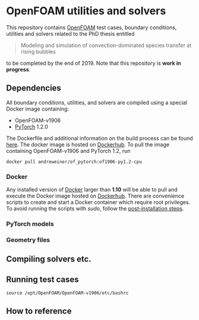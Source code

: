 # OpenFOAM utilities and solvers

This repository contains [OpenFOAM](https://openfoam.com/) test cases, boundary conditions, utilities and solvers related to the PhD thesis entitled

> Modeling and simulation of convection-dominated species transfer at rising bubbles

to be completed by the end of 2019. Note that this repository is **work in progress**.

## Dependencies

All boundary conditions, utilities, and solvers are compiled using a special Docker image containing:

- OpenFOAM-v1906
- [PyTorch](https://pytorch.org/) 1.2.0

The Dockerfile and additional information on the build process can be found [here](https://github.com/AndreWeiner/of_pytorch_docker). The docker image is hosted on [Dockerhub](https://cloud.docker.com/u/andreweiner/repository/docker/andreweiner/of_pytorch). To pull the image containing OpenFOAM-v1906 and PyTorch 1.2, run

```
docker pull andreweiner/of_pytorch:of1906-py1.2-cpu
```

### Docker

Any installed version of [Docker](https://docs.docker.com/install/) larger than **1.10** will be able to pull and execute the Docker image hosted on [Dockerhub](https://hub.docker.com/r/andreweiner/jupyter-environment). There are convenience scripts to create and start a Docker container which require root privileges. To avoid running the scripts with *sudo*, follow the [post-installation steps](https://docs.docker.com/install/linux/linux-postinstall/).

### PyTorch models

### Geometry files

## Compiling solvers etc.

## Running test cases

```
source /opt/OpenFOAM/OpenFOAM-v1906/etc/bashrc
```

## How to reference

